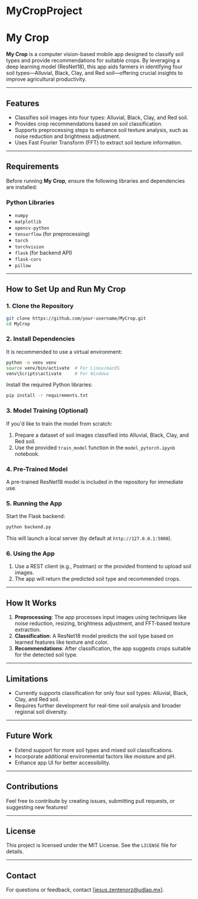# MyCropProject
# **My Crop**

**My Crop** is a computer vision-based mobile app designed to classify soil types and provide recommendations for suitable crops. By leveraging a deep learning model (ResNet18), this app aids farmers in identifying four soil types—Alluvial, Black, Clay, and Red soil—offering crucial insights to improve agricultural productivity.

---

## **Features**
- Classifies soil images into four types: Alluvial, Black, Clay, and Red soil.
- Provides crop recommendations based on soil classification.
- Supports preprocessing steps to enhance soil texture analysis, such as noise reduction and brightness adjustment.
- Uses Fast Fourier Transform (FFT) to extract soil texture information.

---

## **Requirements**
Before running **My Crop**, ensure the following libraries and dependencies are installed:

### **Python Libraries**
- `numpy`
- `matplotlib`
- `opencv-python`
- `tensorflow` (for preprocessing)
- `torch`
- `torchvision`
- `flask` (for backend API)
- `flask-cors`
- `pillow`

---

## **How to Set Up and Run My Crop**

### **1. Clone the Repository**
```bash
git clone https://github.com/your-username/MyCrop.git
cd MyCrop
```

### **2. Install Dependencies**
It is recommended to use a virtual environment:
```bash
python -m venv venv
source venv/bin/activate  # For Linux/macOS
venv\Scripts\activate     # For Windows
```

Install the required Python libraries:
```bash
pip install -r requirements.txt
```

### **3. Model Training (Optional)**
If you'd like to train the model from scratch:
1. Prepare a dataset of soil images classified into Alluvial, Black, Clay, and Red soil.
2. Use the provided `train_model` function in the `model_pytorch.ipynb` notebook.

### **4. Pre-Trained Model**
A pre-trained ResNet18 model is included in the repository for immediate use.

### **5. Running the App**
Start the Flask backend:
```bash
python backend.py
```

This will launch a local server (by default at `http://127.0.0.1:5000`).

### **6. Using the App**
1. Use a REST client (e.g., Postman) or the provided frontend to upload soil images.
2. The app will return the predicted soil type and recommended crops.

---

## **How It Works**
1. **Preprocessing**: The app processes input images using techniques like noise reduction, resizing, brightness adjustment, and FFT-based texture extraction.
2. **Classification**: A ResNet18 model predicts the soil type based on learned features like texture and color.
3. **Recommendations**: After classification, the app suggests crops suitable for the detected soil type.

---

## **Limitations**
- Currently supports classification for only four soil types: Alluvial, Black, Clay, and Red soil.
- Requires further development for real-time soil analysis and broader regional soil diversity.

---

## **Future Work**
- Extend support for more soil types and mixed soil classifications.
- Incorporate additional environmental factors like moisture and pH.
- Enhance app UI for better accessibility.

---

## **Contributions**
Feel free to contribute by creating issues, submitting pull requests, or suggesting new features!

---

## **License**
This project is licensed under the MIT License. See the `LICENSE` file for details.

---

## **Contact**
For questions or feedback, contact [jesus.zentenorz@udlap.mx].
